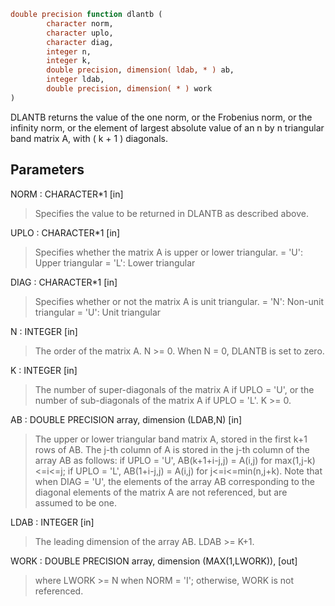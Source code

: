 ```fortran
double precision function dlantb (
        character norm,
        character uplo,
        character diag,
        integer n,
        integer k,
        double precision, dimension( ldab, * ) ab,
        integer ldab,
        double precision, dimension( * ) work
)
```

DLANTB  returns the value of the one norm,  or the Frobenius norm, or
the  infinity norm,  or the element of  largest absolute value  of an
n by n triangular band matrix A,  with ( k + 1 ) diagonals.

## Parameters
NORM : CHARACTER\*1 [in]
> Specifies the value to be returned in DLANTB as described
> above.

UPLO : CHARACTER\*1 [in]
> Specifies whether the matrix A is upper or lower triangular.
> = 'U':  Upper triangular
> = 'L':  Lower triangular

DIAG : CHARACTER\*1 [in]
> Specifies whether or not the matrix A is unit triangular.
> = 'N':  Non-unit triangular
> = 'U':  Unit triangular

N : INTEGER [in]
> The order of the matrix A.  N >= 0.  When N = 0, DLANTB is
> set to zero.

K : INTEGER [in]
> The number of super-diagonals of the matrix A if UPLO = 'U',
> or the number of sub-diagonals of the matrix A if UPLO = 'L'.
> K >= 0.

AB : DOUBLE PRECISION array, dimension (LDAB,N) [in]
> The upper or lower triangular band matrix A, stored in the
> first k+1 rows of AB.  The j-th column of A is stored
> in the j-th column of the array AB as follows:
> if UPLO = 'U', AB(k+1+i-j,j) = A(i,j) for max(1,j-k)<=i<=j;
> if UPLO = 'L', AB(1+i-j,j)   = A(i,j) for j<=i<=min(n,j+k).
> Note that when DIAG = 'U', the elements of the array AB
> corresponding to the diagonal elements of the matrix A are
> not referenced, but are assumed to be one.

LDAB : INTEGER [in]
> The leading dimension of the array AB.  LDAB >= K+1.

WORK : DOUBLE PRECISION array, dimension (MAX(1,LWORK)), [out]
> where LWORK >= N when NORM = 'I'; otherwise, WORK is not
> referenced.
